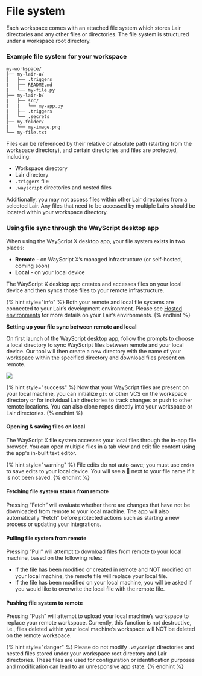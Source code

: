 # File system

Each workspace comes with an attached file system which stores Lair directories and any other files or directories. The file system is structured under a workspace root directory.

### Example file system for your workspace

```text
my-workspace/
├── my-lair-a/
|   ├── .triggers
|   ├── README.md
|   └── my-file.py
├── my-lair-b/
|   ├── src/
|   |   └── my-app.py
|   ├── .triggers
|   └── .secrets
├── my-folder/
|   └── my-image.png
└── my-file.txt
```

Files can be referenced by their relative or absolute path \(starting from the workspace directory\), and certain directories and files are protected, including:

* Workspace directory
* Lair directory
* `.triggers` file
* `.wayscript` directories and nested files

Additionally, you may not access files within other Lair directories from a selected Lair. Any files that need to be accessed by multiple Lairs should be located within your workspace directory.  


### Using file sync through the WayScript desktop app

When using the WayScript X desktop app, your file system exists in two places:

* **Remote** - on WayScript X’s managed infrastructure \(or self-hosted, coming soon\)
* **Local** - on your local device

The WayScript X desktop app creates and accesses files on your local device and then syncs those files to your remote infrastructure.

{% hint style="info" %}
Both your remote and local file systems are connected to your Lair’s development environment. Please see [Hosted environments](../managing-tools/environments.md) for more details on your Lair’s environments.
{% endhint %}

**Setting up your file sync between remote and local**

On first launch of the WayScript desktop app, follow the prompts to choose a local directory to sync WayScript files between remote and your local device. Our tool will then create a new directory with the name of your workspace within the specified directory and download files present on remote.

![](https://codahosted.io/docs/2kDMDaZ6QP/blobs/bl-ctT1lSpsA8/897d5cb37c8557ad9b149526e93a87b16af4e7f0f0be3aa51e4bd08c6d58007c44949fb53d3f804d60ab6953bb3c4909efbdda87870c6cf9e4af93f351cc2f42f482aa8e814a011346a8e71807b8ad97ce8824146ad13a8b7a1b3d966da21b512ef7ef54)

{% hint style="success" %}
Now that your WayScript files are present on your local machine, you can initialize `git` or other VCS on the workspace directory or for individual Lair directories to track changes or push to other remote locations. You can also clone repos directly into your workspace or Lair directories.
{% endhint %}

#### **Opening & saving files on local**

The WayScript X file system accesses your local files through the in-app file browser. You can open multiple files in a tab view and edit file content using the app's in-built text editor. 

{% hint style="warning" %}
File edits do not auto-save; you must use `cmd+s` to save edits to your local device. You will see a 🔴 next to your file name if it is not been saved.
{% endhint %}

#### **Fetching file system status from remote**

Pressing “Fetch” will evaluate whether there are changes that have not be downloaded from remote to your local machine. The app will also automatically “Fetch” before protected actions such as starting a new process or updating your integrations.

#### **Pulling file system from remote**

Pressing “Pull” will attempt to download files from remote to your local machine, based on the following rules:

* If the file has been modified or created in remote and NOT modified on your local machine, the remote file will replace your local file.
* If the file has been modified on your local machine, you will be asked if you would like to overwrite the local file with the remote file.

#### **Pushing file system to remote**

Pressing “Push” will attempt to upload your local machine’s workspace to replace your remote workspace. Currently, this function is not destructive, i.e., files deleted within your local machine’s workspace will NOT be deleted on the remote workspace.

{% hint style="danger" %}
Please do not modify `.wayscript` directories and nested files stored under your workspace root directory and Lair directories. These files are used for configuration or identification purposes and modification can lead to an unresponsive app state.
{% endhint %}

